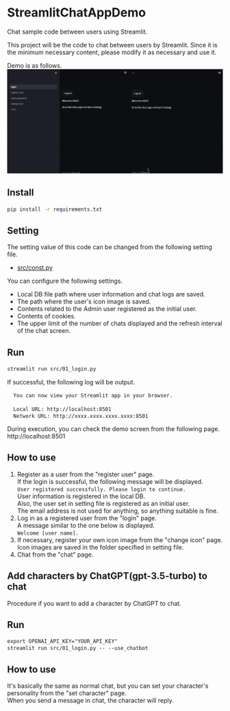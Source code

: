 # StreamlitChatAppDemo

Chat sample code between users using Streamlit.

This project will be the code to chat between users by Streamlit.
Since it is the minimum necessary content, please modify it as necessary and use it.

Demo is as follows.
![Demo](result/result.gif)

## Install

```bash
pip install -r requirements.txt
```

## Setting

The setting value of this code can be changed from the following setting file.
* [src/const.py](src/const.py)

You can configure the following settings.
* Local DB file path where user information and chat logs are saved.
* The path where the user's icon image is saved.
* Contents related to the Admin user registered as the initial user.
* Contents of cookies.
* The upper limit of the number of chats displayed and the refresh interval of the chat screen.


## Run

```bash
streamlit run src/01_login.py
```
If successful, the following log will be output.
```
  You can now view your Streamlit app in your browser.

  Local URL: http://localhost:8501
  Network URL: http://xxxx.xxxx.xxxx.xxxx:8501
```

During execution, you can check the demo screen from the following page.  
http://localhost:8501


## How to use

1. Register as a user from the "register user" page.  
    If the login is successful, the following message will be displayed.  
    ```User registered successfully. Please login to continue.```  
    User information is registered in the local DB.  
    Also, the user set in setting file is registered as an initial user.  
    The email address is not used for anything, so anything suitable is fine.  
2. Log in as a registered user from the "login" page.  
    A message similar to the one below is displayed.  
    ```Welcome [user name].```  
3. If necessary, register your own icon image from the "change icon" page.  
    Icon images are saved in the folder specified in setting file.  
4. Chat from the "chat" page.  

## Add characters by ChatGPT(gpt-3.5-turbo) to chat

Procedure if you want to add a character by ChatGPT to chat.

## Run

```
export OPENAI_API_KEY="YOUR_API_KEY"
streamlit run src/01_login.py -- --use_chatbot
```

## How to use

It's basically the same as normal chat, but you can set your character's personality from the "set character" page.  
When you send a message in chat, the character will reply.  
